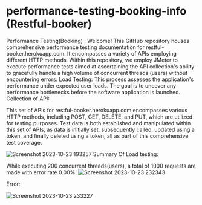 # performance-testing-booking-info (Restful-booker)
Performance Testing(Booking) :
Welcome! This GitHub repository houses comprehensive performance testing documentation for restful-booker.herokuapp.com. It encompasses a variety of APIs employing different HTTP methods. Within this repository, we employ JMeter to execute performance tests aimed at ascertaining the API collection's ability to gracefully handle a high volume of concurrent threads (users) without encountering errors.
Load Testing:
This process assesses the application's performance under expected user loads. The goal is to uncover any performance bottlenecks before the software application is launched.
Collection of API:

This set of APIs for restful-booker.herokuapp.com encompasses various HTTP methods, including POST, GET, DELETE, and PUT, which are utilized for testing purposes. Test data is both established and manipulated within this set of APIs, as data is initially set, subsequently called, updated using a token, and finally deleted using a token, all as part of this comprehensive test coverage.

![Screenshot 2023-10-23 193257](https://github.com/tahsinapriya/performance-testing-booking-info/assets/24824943/087cf2c2-529e-435a-a0e7-fdf2a4898848)
Summary Of Load testing:

While executing 200 concurrent threads(users), a total of 1000 requests are made with error rate 0.00%.
![Screenshot 2023-10-23 232343](https://github.com/tahsinapriya/performance-testing-booking-info/assets/24824943/b8b81b4d-fe98-4796-8e8e-128025495128)

Error:

![Screenshot 2023-10-23 233227](https://github.com/tahsinapriya/performance-testing-booking-info/assets/24824943/f8475672-f755-4924-b595-b3f3cfae93f3)


